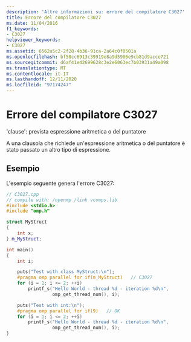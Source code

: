 ```yaml
---
description: 'Altre informazioni su: errore del compilatore C3027'
title: Errore del compilatore C3027
ms.date: 11/04/2016
f1_keywords:
- C3027
helpviewer_keywords:
- C3027
ms.assetid: 6562a5c2-2f28-4b36-91ca-2a64c0f0501a
ms.openlocfilehash: bf58cc6913c39919e8a9d5906e9cb81d9acce721
ms.sourcegitcommit: d6af41e42699628c3e2e6063ec7b03931a49a098
ms.translationtype: MT
ms.contentlocale: it-IT
ms.lasthandoff: 12/11/2020
ms.locfileid: "97174247"
---
```

# <a name="compiler-error-c3027"></a>Errore del compilatore C3027

'clause': prevista espressione aritmetica o del puntatore

A una clausola che richiede un'espressione aritmetica o del puntatore è stato passato un altro tipo di espressione.

## <a name="example"></a>Esempio

L'esempio seguente genera l'errore C3027:

```cpp
// C3027.cpp
// compile with: /openmp /link vcomps.lib
#include <stdio.h>
#include "omp.h"

struct MyStruct
{
    int x;
} m_MyStruct;

int main()
{
    int i;

    puts("Test with class MyStruct:\n");
    #pragma omp parallel for if(m_MyStruct)   // C3027
    for (i = 1; i <= 2; ++i)
        printf_s("Hello World - thread %d - iteration %d\n",
                 omp_get_thread_num(), i);

    puts("Test with int:\n");
    #pragma omp parallel for if(9)   // OK
    for (i = 1; i <= 2; ++i)
        printf_s("Hello World - thread %d - iteration %d\n",
                 omp_get_thread_num(), i);
}
```
